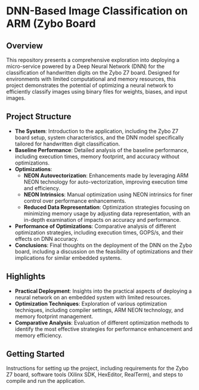 # DNN-Based Image Classification on ARM (Zybo Board

## Overview
This repository presents a comprehensive exploration into deploying a micro-service powered by a Deep Neural Network (DNN) for the classification of handwritten digits on the Zybo Z7 board. Designed for environments with limited computational and memory resources, this project demonstrates the potential of optimizing a neural network to efficiently classify images using binary files for weights, biases, and input images.

## Project Structure
* **The System**:  Introduction to the application, including the Zybo Z7 board setup, system characteristics, and the DNN model specifically tailored for handwritten digit classification.
* **Baseline Performance**: Detailed analysis of the baseline performance, including execution times, memory footprint, and accuracy without optimizations.
* **Optimizations**:
    * **NEON Autovectorization**: Enhancements made by leveraging ARM NEON technology for auto-vectorization, improving execution time and efficiency.
    * **NEON Intrinsics**: Manual optimization using NEON intrinsics for finer control over performance enhancements.
    * **Reduced Data Representation**: Optimization strategies focusing on minimizing memory usage by adjusting data representation, with an in-depth examination of impacts on accuracy and performance.
* **Performance of Optimizations**: Comparative analysis of different optimization strategies, including execution times, GOPS/s, and their effects on DNN accuracy.
* **Conclusions**: Final thoughts on the deployment of the DNN on the Zybo board, including a discussion on the feasibility of optimizations and their implications for similar embedded systems.

## Highlights
* **Practical Deployment**: Insights into the practical aspects of deploying a neural network on an embedded system with limited resources.
* **Optimization Techniques**: Exploration of various optimization techniques, including compiler settings, ARM NEON technology, and memory footprint management.
* **Comparative Analysis**: Evaluation of different optimization methods to identify the most effective strategies for performance enhancement and memory efficiency.

## Getting Started
Instructions for setting up the project, including requirements for the Zybo Z7 board, software tools (Xilinx SDK, HexEditor, RealTerm), and steps to compile and run the application.
